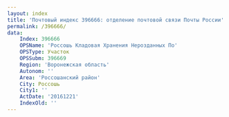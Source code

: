 ```yaml
---
layout: index
title: 'Почтовый индекс 396666: отделение почтовой связи Почты России'
permalink: /396666/
data:
    Index: 396666
    OPSName: 'Россошь Кладовая Хранения Нерозданных По'
    OPSType: Участок
    OPSSubm: 396669
    Region: 'Воронежская область'
    Autonom: ''
    Area: 'Россошанский район'
    City: Россошь
    City1: ''
    ActDate: '20161221'
    IndexOld: ''
---
```


